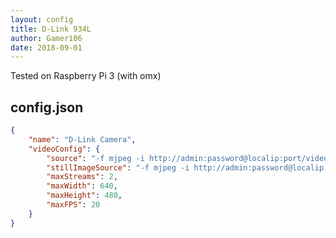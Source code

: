 ```yaml
---
layout: config
title: D-Link 934L
author: Gamer106
date: 2018-09-01
---
```

Tested on Raspberry Pi 3 (with omx)

## config.json

```json
{
	"name": "D-Link Camera",
	"videoConfig": {
		"source": "-f mjpeg -i http://admin:password@localip:port/video.cgi",
		"stillImageSource": "-f mjpeg -i http://admin:password@localip:port/image/jpeg.cgi",
		"maxStreams": 2,
		"maxWidth": 640,
		"maxHeight": 480,
		"maxFPS": 20
	}
}
```
